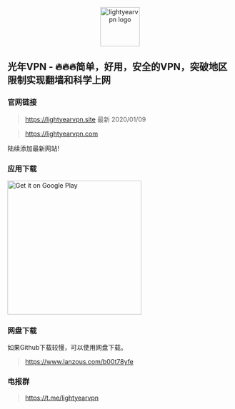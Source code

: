 <p align="center">
<img alt="lightyearvpn logo" src="https://www.lightyearvpn.com/logo.png" width="88">
</p>

## 光年VPN - 🔥🔥🔥简单，好用，安全的VPN，突破地区限制实现翻墙和科学上网

### 官网链接
> https://lightyearvpn.site 最新 2020/01/09

> https://lightyearvpn.com


陆续添加最新网站!

### 应用下载

<a target="_blank" href='https://play.google.com/store/apps/details?id=com.stingsystemllc.lightyearapp&pcampaignid=pcampaignidMKT-Other-global-all-co-prtnr-py-PartBadge-Mar2515-1'><img width="300" alt='Get it on Google Play' src='https://play.google.com/intl/en_us/badges/static/images/badges/en_badge_web_generic.png'/></a>

### 网盘下载
如果Github下载较慢，可以使用网盘下载。

> https://www.lanzous.com/b00t78yfe

### 电报群 

> https://t.me/lightyearvpn
